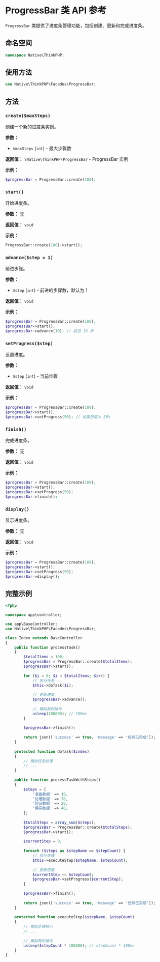 # ProgressBar 类 API 参考

`ProgressBar` 类提供了进度条管理功能，包括创建、更新和完成进度条。

## 命名空间

```php
namespace Native\ThinkPHP;
```

## 使用方法

```php
use Native\ThinkPHP\Facades\ProgressBar;
```

## 方法

### `create($maxSteps)`

创建一个新的进度条实例。

**参数：**
- `$maxSteps` (`int`) - 最大步骤数

**返回值：** `\Native\ThinkPHP\ProgressBar` - ProgressBar 实例

**示例：**

```php
$progressBar = ProgressBar::create(100);
```

### `start()`

开始进度条。

**参数：** 无

**返回值：** `void`

**示例：**

```php
ProgressBar::create(100)->start();
```

### `advance($step = 1)`

前进步骤。

**参数：**
- `$step` (`int`) - 前进的步骤数，默认为 1

**返回值：** `void`

**示例：**

```php
$progressBar = ProgressBar::create(100);
$progressBar->start();
$progressBar->advance(10); // 前进 10 步
```

### `setProgress($step)`

设置进度。

**参数：**
- `$step` (`int`) - 当前步骤

**返回值：** `void`

**示例：**

```php
$progressBar = ProgressBar::create(100);
$progressBar->start();
$progressBar->setProgress(50); // 设置进度为 50%
```

### `finish()`

完成进度条。

**参数：** 无

**返回值：** `void`

**示例：**

```php
$progressBar = ProgressBar::create(100);
$progressBar->start();
$progressBar->setProgress(50);
$progressBar->finish();
```

### `display()`

显示进度条。

**参数：** 无

**返回值：** `void`

**示例：**

```php
$progressBar = ProgressBar::create(100);
$progressBar->start();
$progressBar->setProgress(50);
$progressBar->display();
```

## 完整示例

```php
<?php

namespace app\controller;

use app\BaseController;
use Native\ThinkPHP\Facades\ProgressBar;

class Index extends BaseController
{
    public function processTask()
    {
        $totalItems = 100;
        $progressBar = ProgressBar::create($totalItems);
        $progressBar->start();
        
        for ($i = 0; $i < $totalItems; $i++) {
            // 执行任务
            $this->doTask($i);
            
            // 更新进度
            $progressBar->advance();
            
            // 模拟耗时操作
            usleep(100000); // 100ms
        }
        
        $progressBar->finish();
        
        return json(['success' => true, 'message' => '任务已完成']);
    }
    
    protected function doTask($index)
    {
        // 模拟任务处理
        // ...
    }
    
    public function processTaskWithSteps()
    {
        $steps = [
            '准备数据' => 10,
            '处理数据' => 30,
            '验证数据' => 20,
            '保存数据' => 40,
        ];
        
        $totalSteps = array_sum($steps);
        $progressBar = ProgressBar::create($totalSteps);
        $progressBar->start();
        
        $currentStep = 0;
        
        foreach ($steps as $stepName => $stepCount) {
            // 执行步骤
            $this->executeStep($stepName, $stepCount);
            
            // 更新进度
            $currentStep += $stepCount;
            $progressBar->setProgress($currentStep);
        }
        
        $progressBar->finish();
        
        return json(['success' => true, 'message' => '任务已完成']);
    }
    
    protected function executeStep($stepName, $stepCount)
    {
        // 模拟步骤执行
        // ...
        
        // 模拟耗时操作
        usleep($stepCount * 100000); // stepCount * 100ms
    }
}
